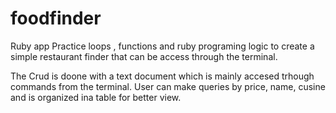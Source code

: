 # foodfinder
Ruby app
Practice loops , functions and ruby programing logic to create a simple restaurant finder that can be access through the terminal.

The Crud is doone with a text document which is mainly accesed trhough commands from the terminal. 
User can make queries by price, name, cusine and is organized ina table for better view.
